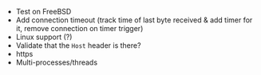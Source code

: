 - Test on FreeBSD
- Add connection timeout (track time of last byte received & add timer for it, remove connection on timer trigger)
- Linux support (?)
- Validate that the `Host` header is there? 
- https
- Multi-processes/threads
